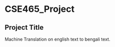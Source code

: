 # CSE465_Project
<h2>Project Title</h2>
  <p>Machine Translation on english text to bengali text.</p>
